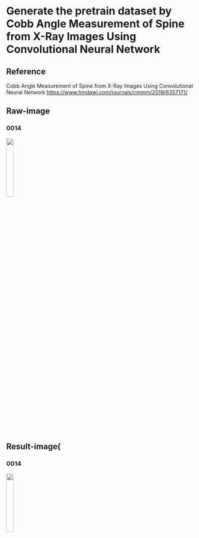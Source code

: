 # Generate the pretrain dataset by Cobb Angle Measurement of Spine from X-Ray Images Using Convolutional Neural Network
## Reference 
Cobb Angle Measurement of Spine from X-Ray Images Using Convolutional Neural Network
https://www.hindawi.com/journals/cmmm/2019/6357171/

## Raw-image
### 0014
<img src="https://github.com/shauming1020/Digital-Image-Processing_Project/blob/master/FinalProject/GeneratePretrainDataset/picture/0014_raw.png" width="20%">

## Result-image(
### 0014
<img src="https://github.com/shauming1020/Digital-Image-Processing_Project/blob/master/FinalProject/GeneratePretrainDataset/picture/0014_feat.png" width="20%">

